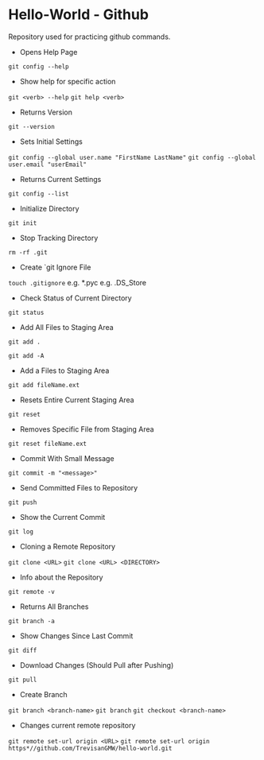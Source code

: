 # Hello-World - Github
Repository used for practicing github commands.

* Opens Help Page

`git config --help`

* Show help for specific action

`git <verb> --help`
`git help <verb>`

* Returns Version

`git --version`

* Sets Initial Settings

`git config --global user.name "FirstName LastName"`
`git config --global user.email "userEmail"`

* Returns Current Settings

`git config --list`

* Initialize Directory

`git init`

* Stop Tracking Directory

`rm -rf .git`

* Create `git Ignore File

`touch .gitignore`
e.g. *.pyc
e.g. .DS_Store

* Check Status of Current Directory

`git status`

* Add All Files to Staging Area

`git add .`

`git add -A`

* Add a Files to Staging Area

`git add fileName.ext`

* Resets Entire Current Staging Area

`git reset`

* Removes Specific File from Staging Area

`git reset fileName.ext`

* Commit With Small Message

`git commit -m "<message>"`

* Send Committed Files to Repository

`git push`

* Show the Current Commit

`git log`

* Cloning a Remote Repository

`git clone <URL>`
`git clone <URL> <DIRECTORY>`

* Info about the Repository

`git remote -v`

* Returns All Branches

`git branch -a`

* Show Changes Since Last Commit

`git diff`

* Download Changes (Should Pull after Pushing)

`git pull`

* Create Branch

`git branch <branch-name>`
`git branch`
`git checkout <branch-name>`

* Changes current remote repository

`git remote set-url origin <URL>`
`git remote set-url origin https*//github.com/TrevisanGMW/hello-world.git`
